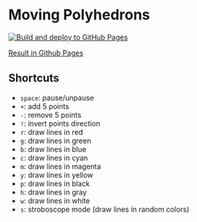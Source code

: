 # Moving Polyhedrons

[![Build and deploy to GitHub Pages](https://github.com/MaximeVernusset/Moving-Polyhedrons/actions/workflows/deploy.yml/badge.svg)](https://github.com/MaximeVernusset/Moving-Polyhedrons/actions/workflows/deploy.yml)

[Result in Github Pages](https://maximevernusset.github.io/Moving-Polyhedrons/)

## Shortcuts

- `space`: pause/unpause
- `+`: add 5 points
- `-`: remove 5 points
- `!`: invert points direction
- `r`: draw lines in red
- `g`: draw lines in green
- `b`: draw lines in blue
- `c`: draw lines in cyan
- `m`: draw lines in magenta
- `y`: draw lines in yellow
- `p`: draw lines in black
- `h`: draw lines in gray
- `w`: draw lines in white
- `s`: stroboscope mode (draw lines in random colors)
